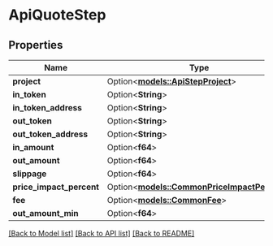 # ApiQuoteStep

## Properties

Name | Type | Description | Notes
------------ | ------------- | ------------- | -------------
**project** | Option<[**models::ApiStepProject**](apiStepProject.md)> |  | [optional]
**in_token** | Option<**String**> |  | [optional]
**in_token_address** | Option<**String**> |  | [optional]
**out_token** | Option<**String**> |  | [optional]
**out_token_address** | Option<**String**> |  | [optional]
**in_amount** | Option<**f64**> |  | [optional]
**out_amount** | Option<**f64**> |  | [optional]
**slippage** | Option<**f64**> |  | [optional]
**price_impact_percent** | Option<[**models::CommonPriceImpactPercent**](commonPriceImpactPercent.md)> |  | [optional]
**fee** | Option<[**models::CommonFee**](commonFee.md)> |  | [optional]
**out_amount_min** | Option<**f64**> |  | [optional]

[[Back to Model list]](../README.md#documentation-for-models) [[Back to API list]](../README.md#documentation-for-api-endpoints) [[Back to README]](../README.md)



